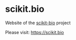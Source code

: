 # scikit.bio

Website of the [scikit-bio](https://github.com/scikit-bio/scikit-bio) project

Please visit: https://scikit.bio
